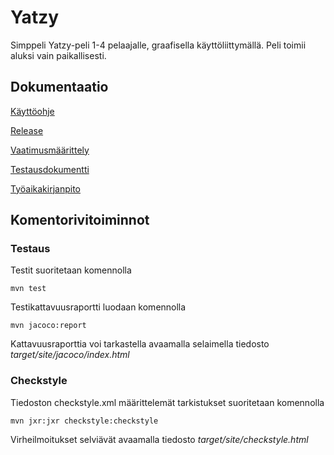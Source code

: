 # Yatzy

Simppeli Yatzy-peli 1-4 pelaajalle, graafisella käyttöliittymällä. Peli toimii aluksi vain paikallisesti.

## Dokumentaatio

[Käyttöohje](https://github.com/aleksinuora/ot-harjoitustyo/blob/master/ot-harjoitustyo/dokumentaatio/kayttoohje.md)

[Release](https://github.com/aleksinuora/ot-harjoitustyo/releases/tag/yatzy)

[Vaatimusmäärittely](https://github.com/aleksinuora/ot-harjoitustyo/blob/master/ot-harjoitustyo/dokumentaatio/vaatimusmaarittely.md)

[Testausdokumentti](https://github.com/aleksinuora/ot-harjoitustyo/blob/master/ot-harjoitustyo/dokumentaatio/testausdokumentti.md)

[Työaikakirjanpito](https://github.com/aleksinuora/ot-harjoitustyo/blob/master/ot-harjoitustyo/dokumentaatio/tuntikirjanpito.md)


## Komentorivitoiminnot

### Testaus

Testit suoritetaan komennolla

```
mvn test
```

Testikattavuusraportti luodaan komennolla

```
mvn jacoco:report
```

Kattavuusraporttia voi tarkastella avaamalla selaimella tiedosto _target/site/jacoco/index.html_

### Checkstyle

Tiedoston checkstyle.xml määrittelemät tarkistukset suoritetaan komennolla

```
mvn jxr:jxr checkstyle:checkstyle
```

Virheilmoitukset selviävät avaamalla tiedosto _target/site/checkstyle.html_
